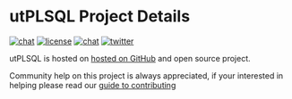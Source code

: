 # utPLSQL Project Details

[![chat](http://img.shields.io/badge/GitHub_Project-Active-blue.svg)](https://github.com/utPLSQL/utPLSQL)
[![license](http://img.shields.io/badge/license-apache%202.0-blue.svg)](https://www.apache.org/licenses/LICENSE-2.0)
[![chat](http://img.shields.io/badge/chat-slack-blue.svg)](http://utplsql-slack-invite.herokuapp.com/)
[![twitter](https://img.shields.io/twitter/follow/utPLSQL.svg?style=social&label=Follow)](https://twitter.com/utPLSQL)


utPLSQL is hosted on [hosted on GitHub](https://github.com/utPLSQL/utPLSQL) and open source project.

Community help on this project is always appreciated, if your interested in helping please read our [guide to contributing](https://github.com/utPLSQL/utPLSQL/blob/master/CONTRIBUTING.md)



 